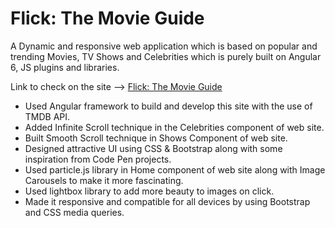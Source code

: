 # Flick: The Movie Guide
A Dynamic and responsive web application which is based on popular and trending Movies, TV Shows and Celebrities which is purely built on Angular 6, JS plugins and libraries.

Link to check on the site --> <a href="https://pas-time.000webhostapp.com">Flick: The Movie Guide</a>

<ul>
  <li>Used Angular framework to build and develop this site with the use of TMDB API.</li>
  <li>Added Infinite Scroll technique in the Celebrities component of web site.</li>
  <li>Built Smooth Scroll technique in Shows Component of web site.</li>
  <li>Designed attractive UI using CSS & Bootstrap along with some inspiration from Code Pen projects.</li>
  <li>Used particle.js library in Home component of web site along with Image Carousels to make it more fascinating.</li>
  <li>Used lightbox library to add more beauty to images on click.</li>
  <li>Made it responsive and compatible for all devices by using Bootstrap and CSS media queries.</li>
</ul>
